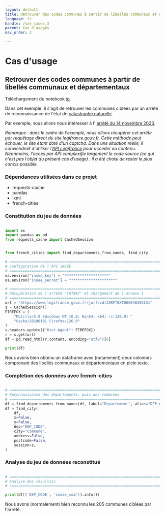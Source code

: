 ```yaml
---
layout: default
title: Retrouver des codes communes à partir de libellés communaux et départementaux
language: fr
handle: /use_cases_3
parent: Cas d'usages
nav_order: 3

---
```


# Cas d'usage
## Retrouver des codes communes à partir de libellés communaux et départementaux

Téléchargement du notebook [ici](./usecase_3.py)

Dans cet exemple, il s'agit de retrouver les communes ciblées par un arrêté
de reconnaissance de l'état de
[catastrophe naturelle](https://www.service-public.fr/particuliers/vosdroits/F3076).

Par exemple, nous allons nous intéresser à l'
[arrêté du 14 novembre 2023](https://www.legifrance.gouv.fr/jorf/id/JORFTEXT000048393151).

_Remarque : dans le cadre de l'exemple, nous allons récupérer cet arrêté par 
requêtage direct du site legifrance.gouv.fr. Cette méthode peut échouer, 
le site étant doté d'un captcha. Dans une situation réelle, il conviendrait
d'utiliser l'[API Legifrance](https://api.gouv.fr/les-api/DILA_api_Legifrance)
pour accéder au contenu. Néanmoins, l'accès par API complexifie largement le
code source (ce qui n'est pas l'objet du présent cas d'usage) : il a été
choisi de rester le plus concis possible._


### Dépendances utilisées dans ce projet
* requests-cache
* pandas
* lxml
* french-cities

### Constitution du jeu de données

```python

import os
import pandas as pd
from requests_cache import CachedSession


from french_cities import find_departements_from_names, find_city

# =============================================================================
# Configuration de l'API INSEE
# =============================================================================
os.environ["insee_key"] = "********************"
os.environ["insee_secret"] = "********************"

# =============================================================================
# Récupération de l'arrêté "CATNAT" et chargement de l'annexe 1
# =============================================================================
url = "https://www.legifrance.gouv.fr/jorf/id/JORFTEXT000048393151"
s = CachedSession()
FIREFOX = (
    "Mozilla/5.0 (Windows NT 10.0; Win64; x64; rv:126.0) "
    "Gecko/20100101 Firefox/126.0"
)
s.headers.update({"User-Agent": FIREFOX})
r = s.get(url)
df = pd.read_html(r.content, encoding="utf8")[0]

print(df)
```

Nous avons bien obtenu un dataframe avec (notamment) deux colonnes comprenant
des libellés communaux et départementaux en plein texte.

### Complétion des données avec french-cities

```python

# =============================================================================
# Reconnaissance des départements, puis des communes
# =============================================================================
df = find_departements_from_names(df, label="Département", alias="DEP_CODE")
df = find_city(
    df,
    x=False,
    y=False,
    dep="DEP_CODE",
    city="Commune",
    address=False,
    postcode=False,
    session=s,
)
```

### Analyse du jeu de données reconstitué
```python

# =============================================================================
# Analyse des résultats
# =============================================================================

print(df[['DEP_CODE', 'insee_com']].info())

```
Nous avons (normalement) bien reconnu les 205 communes ciblées par l'arrêté.